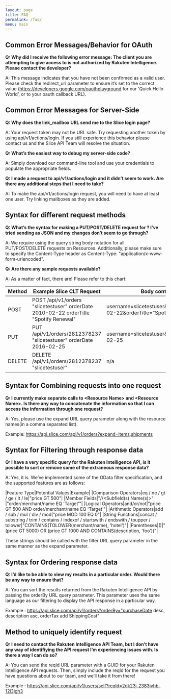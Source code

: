 ```yaml
---
layout: page
title: FAQ
permalink: /faq/
menu: main
---
```


## Common Error Messages/Behavior for OAuth

**Q: Why did I receive the following error message: The client you are attempting to give access to is not authorized by Rakuten Intelligence. Please contact the developer?**

A: This message indicates that you have not been confirmed as a valid user. Please check the redirect_uri parameter to ensure it’s set to the correct value (https://developers.google.com/oauthplayground for our 'Quick Hello World’, or to your oauth callback URL).

## Common Error Messages for Server-Side

**Q: Why does the link_mailbox URL send me to the Slice login page?**

A: Your request token may not be URL safe. Try requesting another token by using api/v1/actions/login. If you still experience this behavior please contact us and the Slice API Team will resolve the situation.

**Q: What’s the easiest way to debug my server-side code?**

A: Simply download our command-line tool and use your credentials to populate the appropriate fields.

**Q: I made a request to api/v1/actions/login and it didn’t seem to work. Are there any additional steps that I need to take?**

A: To make the api/v1/actions/login request, you will need to have at least one user. Try linking mailboxes as they are added.

## Syntax for different request methods

**Q: What’s the syntax for making a PUT/POST/DELETE request for <Resource Name> ? I’ve tried sending as JSON and my changes don’t seem to go through?**

A: We require using the query string body notation for all PUT/POST/DELETE requests on Resources. Additionally, please make sure to specify the Content-Type header as Content-Type: "application/x-www-form-urlencoded".

**Q: Are there any sample requests available?**

A: As a matter of fact, there are! Please refer to this chart:

|Method|Example Slice CLT Request|Body contents|
|------|-------------------------|-------------|
|POST|POST /api/v1/orders "slicetestuser" orderDate 2010-02-22 orderTitle "Spotify Renewal"|	username=slicetestuser&orderDate=2010-02-22&orderTitle="SpotifyRenewal"|
|PUT|PUT /api/v1/orders/2812378237 "slicetestuser" orderDate 2016-02-25	|username=slicetestuser&orderDate=2016-02-25|
|DELETE|DELETE /api/v1/orders/2812378237 "slicetestuser"	|n/a|

## Syntax for Combining requests into one request

**Q: I currently make separate calls to \<Resource Name\> and \<Resource Name\>. Is there any way to concatenate the information so that I can access the information through one request?**

A: Yes, please use the expand URL query parameter along with the resource names(in a comma separated list).

Example: https://api.slice.com/api/v1/orders?expand=items,shipments

## Syntax for Filtering through response data

**Q: I have a very specific query for the Rakuten Intelligence API, is it possible to sort or remove some of the extraneous response data?**

A: Yes, it is. We’ve implemented some of the OData filter specification, and the supported features are as follows:

|Feature Type|Potential Values|Example|
|Comparison Operators|eq / ne / gt / ge / lt / le|"price GT 500"|
|Member Fields|"<Resource Type>/<Field Name>/<Subfield(s) Name(s)>"	|"order/merchant/name EQ 'Target’"|
|Logical Operators|and/or/not|"price GT 500 AND order/merchant/name EQ 'Target'"|
|Arithmetic Operators|add / sub / mul / div / mod|"price MOD 100 EQ 0"|
|String Functions|concat / substring / trim / contains / indexof / startswith / endswith / toupper / tolower|"CONTAINS(TOLOWER(merchant/name), 'hotel')"|
|Parentheses|()|"(price GT 5000) OR (price GT 1000 AND CONTAINS(description, 'foo'))"|

These strings should be called with the filter URL query parameter in the same manner as the expand parameter.

## Syntax for Ordering response data

**Q: I’d like to be able to view my results in a particular order. Would there be any way to ensure that?**

A: You can sort the results returned from the Rakuten Intelligence API by passing the orderBy URL query parameter. This parameter uses the same language as our filtering to display the API response in a particular way.

Example : https://api.slice.com/api/v1/orders?orderBy="purchaseDate desc, description asc, orderTax add ShippingCost"

## Method to uniquely identify request

**Q: I need to contact the Rakuten Intelligence API Team, but I don’t have any way of identifiying the API request I’m experiencing issues with. Is there a way I can do so?**

A: You can send the reqId URL parameter with a GUID for your Rakuten Intelligence API requests. Then, simply include the reqId for the request you have questions about to our team, and we’ll take it from there!

Example : https://api.slice.com/api/v1/users/self?reqId=2dk23j-2383jvhb-12i3jgh3
